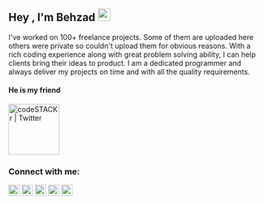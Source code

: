 ## Hey , I'm Behzad <img src="https://media.giphy.com/media/hvRJCLFzcasrR4ia7z/giphy.gif" width="25px">
I've worked on 100+ freelance projects. Some of them are uploaded here others were private so couldn't upload them for obvious reasons.
With a rich coding experience along with great problem solving ability, I can help clients bring their ideas to product. I am a dedicated programmer and always deliver my projects on time and with all the quality requirements.
#### He is my friend 
<img align="center" alt="codeSTACKr | Twitter" width="100px" src="https://avatars.githubusercontent.com/u/99994684?v=4" />


###                                         Connect with me:
[<img align="center" alt="codeSTACKr.com" width="22px" src="https://cdn-icons.flaticon.com/png/512/3308/premium/3308395.png?token=exp=1645605225~hmac=abbe111c5ff10d3cc61564a49b0b2b45" />][website]
[<img align="center" alt="codeSTACKr | Twitter" width="22px" src="https://cdn-icons-png.flaticon.com/512/5968/5968534.png" />][gmail]
[<img align="center" alt="codeSTACKr | Twitter" width="22px" src="https://cdn-icons-png.flaticon.com/512/174/174876.png" />][twitter]
[<img align="center" alt="codeSTACKr | Whatsapp" width="22px" src="https://cdn-icons-png.flaticon.com/512/5968/5968841.png" />][Whatsapp]
[<img align="center" alt="codeSTACKr | LinkedIn" width="22px" src="https://cdn-icons.flaticon.com/png/512/1377/premium/1377213.png?token=exp=1645605273~hmac=80f2a7866e975c0b4f607f38522234b4" />][linkedin]
<br />

<!-- This section you create this variables that are used above -->
[website]: https://google.com
[gmail]: https://mail.google.com/mail/u/?authuser=getmetobehzad@gmail.com
[twitter]: https://twitter.com/evil_since_2001
[Whatsapp]: https://wa.link/esfps0
[linkedin]: https://www.linkedin.com/in/behzad-qasim-0542b9208/
